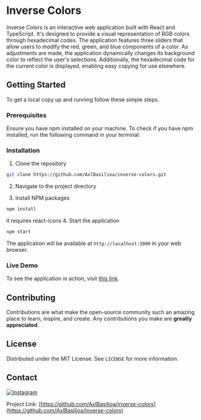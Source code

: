 # Inverse Colors

Inverse Colors is an interactive web application built with React and TypeScript. It's designed to provide a visual representation of RGB colors through hexadecimal codes. The application features three sliders that allow users to modify the red, green, and blue components of a color. As adjustments are made, the application dynamically changes its background color to reflect the user's selections. Additionally, the hexadecimal code for the current color is displayed, enabling easy copying for use elsewhere.

## Getting Started

To get a local copy up and running follow these simple steps.

### Prerequisites

Ensure you have npm installed on your machine. To check if you have npm installed, run the following command in your terminal:


### Installation

1. Clone the repository
```bash
git clone https://github.com/AxlBasilioa/inverse-colors.git
```
2. Navigate to the project directory

3. Install NPM packages
```bash
npm install
```
it requires react-icons
4. Start the application
```bash
npm start
```

The application will be available at `http://localhost:3000` in your web browser.

### Live Demo

To see the application in action, visit [this link](http://www.example.com).

## Contributing

Contributions are what make the open-source community such an amazing place to learn, inspire, and create. Any contributions you make are **greatly appreciated**.

## License

Distributed under the MIT License. See `LICENSE` for more information.

## Contact

[![Instagram](https://img.shields.io/badge/Instagram-%23E4405F.svg?style=for-the-badge&logo=Instagram&logoColor=white)](https://www.instagram.com/axl_basilio_/)

Project Link: [https://github.com/AxlBasilioa/inverse-colors](https://github.com/AxlBasilioa/inverse-colors)
